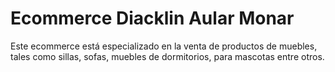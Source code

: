 # Ecommerce Diacklin Aular Monar
Este ecommerce está especializado en la venta de productos de muebles, tales como sillas, sofas, muebles de dormitorios, para mascotas entre otros.